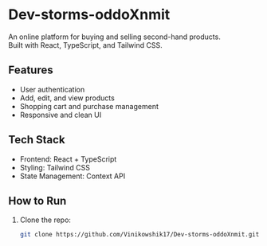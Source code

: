# Dev-storms-oddoXnmit

An online platform for buying and selling second-hand products.  
Built with React, TypeScript, and Tailwind CSS.

## Features
- User authentication
- Add, edit, and view products
- Shopping cart and purchase management
- Responsive and clean UI

## Tech Stack
- Frontend: React + TypeScript
- Styling: Tailwind CSS
- State Management: Context API

## How to Run
1. Clone the repo:
   ```bash
   git clone https://github.com/Vinikowshik17/Dev-storms-oddoXnmit.git
